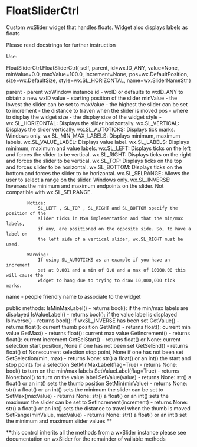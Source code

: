 # FloatSliderCtrl
Custom wxSlider widget that handles floats. Widget also displays labels as floats

Please read docstrings for further instruction

Use:

FloatSliderCtrl.FloatSliderCtrl(
    self,
    parent,
    id=wx.ID_ANY,
    value=None,
    minValue=0.0,
    maxValue=100.0,
    increment=None,
    pos=wx.DefaultPosition,
    size=wx.DefaultSize,
    style=wx.SL_HORIZONTAL,
    name=wx.SliderNameStr
)

parent    - parent wxWindow instance
id        - wxID or defaults to wxID_ANY to obtain a new wxID
value     - starting position of the slider
minValue  - the lowest the slider can be set to
maxValue  - the highest the slider can be set to
increment - the distance to traven when the slider is moved
pos       - where to display the widget
size      - the display size of the widget
style     - wx.SL_HORIZONTAL: Displays the slider horizontally.
            wx.SL_VERTICAL: Displays the slider vertically.
            wx.SL_AUTOTICKS: Displays tick marks. Windows only.
            wx.SL_MIN_MAX_LABELS: Displays minimum, maximum labels.
            wx.SL_VALUE_LABEL: Displays value label.
            wx.SL_LABELS: Displays minimum, maximum and value labels.
            wx.SL_LEFT: Displays ticks on the left and forces the slider to be vertical.
            wx.SL_RIGHT: Displays ticks on the right and forces the slider to be vertical.
            wx.SL_TOP: Displays ticks on the top and forces slider to be horizontal.
            wx.SL_BOTTOM: Displays ticks on the bottom and forces the slider to be horizontal.
            wx.SL_SELRANGE: Allows the user to select a range on the slider. Windows only.
            wx.SL_INVERSE: Inverses the minimum and maximum endpoints on the slider.
                           Not compatible with wx.SL_SELRANGE.

            Notice:
                SL_LEFT , SL_TOP , SL_RIGHT and SL_BOTTOM specify the position of the
                slider ticks in MSW implementation and that the min/max labels,
                if any, are positioned on the opposite side. So, to have a label on
                the left side of a vertical slider, wx.SL_RIGHT must be used.

            Warning:
                If using SL_AUTOTICKS as an example if you have an increment
                set at 0.001 and a min of 0.0 and a max of 10000.00 this will cause the
                widget to hang due to trying to draw 10,000,000 tick marks.
name      - people friendly name to associate to the widget


public methods:
  IsMinMaxLabel() - returns bool(): if the min/max labels are displayed
  IsValueLabel() - returns bool(): if the value label is displayed
  IsInverse() - returns bool(): if wxSL_INVERSE has been set
  GetValue() - returns float(): current thumb position
  GetMin() - returns float(): current min value
  GetMax() - returns float(): current max value
  GetIncrement() - returns float(): current increment
  GetSelStart() - returns float() or None: current selection start position, None if one has not been set
  GetSelEnd() - returns float() of None:current selection stop point, None if one has not been set
  SetSelection(min, max) - returns None: str() a float() or an int() the start and stop points for a selection
  SetMinMaxLabel(flag=True) - returns None: bool() to turn on the min/max labels
  SetValueLabel(flag=True) - returns None:bool() to turn on the value label
  SetValue(value) - returns None:  str() a float() or an int() sets the thumb position
  SetMin(minValue) - returns None: str() a float() or an int() sets the minimum the slider can be set to
  SetMax(maxValue) - returns None: str() a float() or an int() sets the maximum the slider can be set to
  SetIncrement(increment) - returns None: str() a float() or an int() sets the distance to travel when the thumb is moved
  SetRange(minValue, maxValue) - returns None: str() a float() or an int() set the minimum and maximum slider values
  **


**this control inherits all the methods from a wxSlider instance please see documentation on wxSlider for the remainder of vailable methods
